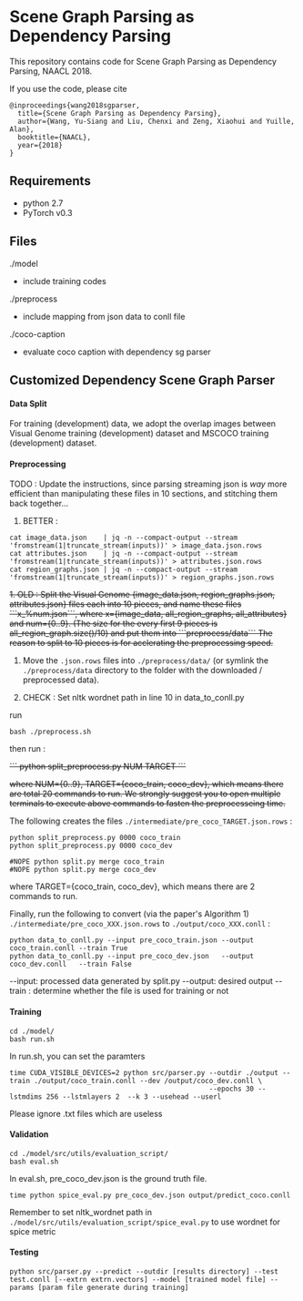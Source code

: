 Scene Graph Parsing as Dependency Parsing
===================

This repository contains code for Scene Graph Parsing as Dependency Parsing, NAACL 2018.

If you use the code, please cite 
``` 
@inproceedings{wang2018sgparser,     
  title={Scene Graph Parsing as Dependency Parsing},  
  author={Wang, Yu-Siang and Liu, Chenxi and Zeng, Xiaohui and Yuille, Alan},  
  booktitle={NAACL},  
  year={2018}
} 
```


## Requirements
- python 2.7
- PyTorch v0.3

## Files
./model
- include training codes

./preprocess
- include mapping from json data to conll file 

./coco-caption
- evaluate coco caption with dependency sg parser

## Customized Dependency Scene Graph Parser
#### Data Split
For training (development) data, we adopt the overlap images between Visual Genome training (development) dataset and MSCOCO training (development) dataset.

#### Preprocessing ####

TODO : Update the instructions, since parsing streaming json is *way* more efficient than manipulating these
files in 10 sections, and stitching them back together...

1. BETTER : 
```
cat image_data.json    | jq -n --compact-output --stream 'fromstream(1|truncate_stream(inputs))' > image_data.json.rows
cat attributes.json    | jq -n --compact-output --stream 'fromstream(1|truncate_stream(inputs))' > attributes.json.rows
cat region_graphs.json | jq -n --compact-output --stream 'fromstream(1|truncate_stream(inputs))' > region_graphs.json.rows
```

<strike>
1. OLD : Split the Visual Genome {image_data.json, region_graphs.json, attributes.json} files each into 10 pieces, and name these files ```x_%num.json```, 
   where x={image_data, all_region_graphs, all_attributes} and num={0..9}. 
   (The size for the every first 9 pieces is all_region_graph.size()/10) and put them into ```preprocess/data```
   The reason to split to 10 pieces is for acclerating the preprocessing speed. 
</strike>  

1. Move the ```.json.rows``` files into ```./preprocess/data/``` (or symlink the ```./preprocess/data``` directory to the folder with the downloaded / preprocessed data).

2. CHECK : Set nltk wordnet path in line 10 in data_to_conll.py



run
```
bash ./preprocess.sh
```
then run :

<strike>
```
python split_preprocess.py NUM TARGET
```

where NUM={0..9}, TARGET={coco_train, coco_dev}, which means there are total 20 commands to run.
We strongly suggest you to open multiple terminals to execute above commands to fasten the preprocesseing time.
</strike>

The following creates the files ```./intermediate/pre_coco_TARGET.json.rows``` :
```
python split_preprocess.py 0000 coco_train
python split_preprocess.py 0000 coco_dev

#NOPE python split.py merge coco_train 
#NOPE python split.py merge coco_dev
```
where TARGET={coco_train, coco_dev}, which means there are 2 commands to run.

Finally, run the following to convert (via the paper's Algorithm 1) ```./intermediate/pre_coco_XXX.json.rows``` 
to ```./output/coco_XXX.conll``` :

```
python data_to_conll.py --input pre_coco_train.json --output coco_train.conll --train True
python data_to_conll.py --input pre_coco_dev.json   --output coco_dev.conll   --train False
```

--input:  processed data generated by split.py
--output: desired output
--train : determine whether the file is used for training or not



#### Training
```
cd ./model/
bash run.sh
```
In run.sh, you can set the paramters
```
time CUDA_VISIBLE_DEVICES=2 python src/parser.py --outdir ./output --train ./output/coco_train.conll --dev /output/coco_dev.conll \
                                                 --epochs 30 --lstmdims 256 --lstmlayers 2  --k 3 --usehead --userl
```
Please ignore .txt files which are useless

#### Validation

```
cd ./model/src/utils/evaluation_script/
bash eval.sh
```
In eval.sh, pre_coco_dev.json is the ground truth file.

```
time python spice_eval.py pre_coco_dev.json output/predict_coco.conll
```
Remember to set nltk_wordnet path in `./model/src/utils/evaluation_script/spice_eval.py` to use wordnet for spice metric


#### Testing

```
python src/parser.py --predict --outdir [results directory] --test test.conll [--extrn extrn.vectors] --model [trained model file] --params [param file generate during training]
```













